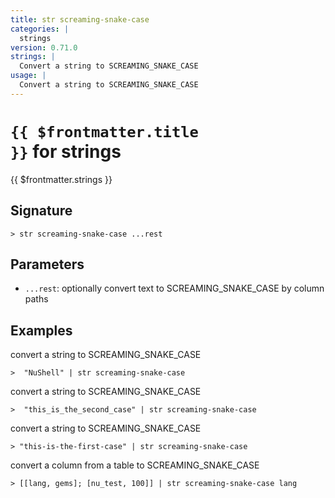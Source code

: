```yaml
---
title: str screaming-snake-case
categories: |
  strings
version: 0.71.0
strings: |
  Convert a string to SCREAMING_SNAKE_CASE
usage: |
  Convert a string to SCREAMING_SNAKE_CASE
---
```


# <code>{{ $frontmatter.title }}</code> for strings

<div class='command-title'>{{ $frontmatter.strings }}</div>

## Signature

```> str screaming-snake-case ...rest```

## Parameters

 -  `...rest`: optionally convert text to SCREAMING_SNAKE_CASE by column paths

## Examples

convert a string to SCREAMING_SNAKE_CASE
```shell
>  "NuShell" | str screaming-snake-case
```

convert a string to SCREAMING_SNAKE_CASE
```shell
>  "this_is_the_second_case" | str screaming-snake-case
```

convert a string to SCREAMING_SNAKE_CASE
```shell
> "this-is-the-first-case" | str screaming-snake-case
```

convert a column from a table to SCREAMING_SNAKE_CASE
```shell
> [[lang, gems]; [nu_test, 100]] | str screaming-snake-case lang
```
